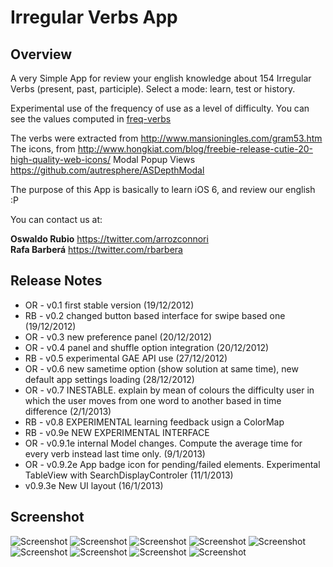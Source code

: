 # Irregular Verbs App

## Overview
A very Simple App for review your english knowledge about 154 Irregular Verbs (present, past, participle). Select a mode: learn, test or history.

Experimental use of the frequency of use as a level of difficulty. You can see the values computed in [freq-verbs](https://github.com/rbarbera/freq-verbs)

The verbs were extracted from <http://www.mansioningles.com/gram53.htm>
The icons, from <http://www.hongkiat.com/blog/freebie-release-cutie-20-high-quality-web-icons/> 
Modal Popup Views <https://github.com/autresphere/ASDepthModal>

The purpose of this App is basically to learn iOS 6, and review our english :P

You can contact us at:

**Oswaldo Rubio** <https://twitter.com/arrozconnori>  
**Rafa Barberá** <https://twitter.com/rbarbera>


## Release Notes

* OR - v0.1 first stable version (19/12/2012)
* RB - v0.2 changed button based interface for swipe based one (19/12/2012)
* OR - v0.3 new preference panel (20/12/2012)
* OR - v0.4 panel and shuffle option integration (20/12/2012)
* RB - v0.5 experimental GAE API use (27/12/2012)
* OR - v0.6 new sametime option (show solution at same time), new default app settings loading (28/12/2012)
* OR - v0.7 INESTABLE. explain by mean of colours the difficulty user in which the user moves from one word to another based in time difference (2/1/2013)
* RB - v0.8 EXPERIMENTAL learning feedback usign a ColorMap
* RB - v0.9e NEW EXPERIMENTAL INTERFACE 
* OR - v0.9.1e internal Model changes. Compute the average time for every verb instead last time only. (9/1/2013)
* OR - v0.9.2e App badge icon for pending/failed elements. Experimental TableView with SearchDisplayControler (11/1/2013)
* v0.9.3e New UI layout (16/1/2013)

## Screenshot
![Screenshot](https://raw.github.com/rbarbera/irregularverbs/master/screenshot1.png)
![Screenshot](https://raw.github.com/rbarbera/irregularverbs/master/screenshot2.png)
![Screenshot](https://raw.github.com/rbarbera/irregularverbs/master/screenshot3.png)
![Screenshot](https://raw.github.com/rbarbera/irregularverbs/master/screenshot4.png)
![Screenshot](https://raw.github.com/rbarbera/irregularverbs/master/screenshot5.png)
![Screenshot](https://raw.github.com/rbarbera/irregularverbs/master/screenshot6.png)
![Screenshot](https://raw.github.com/rbarbera/irregularverbs/master/screenshot7.png)
![Screenshot](https://raw.github.com/rbarbera/irregularverbs/master/screenshot8.png)
![Screenshot](https://raw.github.com/rbarbera/irregularverbs/master/screenshot9.png)
